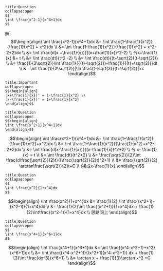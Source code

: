 ```ad-question
title:Question
collapse:open
$$
\int \frac{x^2-1}{x^4+1}dx
$$
```

解:
$$\begin{align}
\int \frac{x^2-1}{x^4+1}dx &= \int \frac{1-\frac{1}{x^2}}{\frac{1}{x^2} + x^2}dx \\
&= \int \frac{1-\frac{1}{x^2}}{\frac{1}{x^2} + x^2-2+2}dx \\
&= \int \frac{d(x +\frac{1}{x})}{(x+\frac{1}{x})^2-2} \\
令x+\frac{1}{x} &= t \\
&= \int \frac{dt}{t^2 -2} \\
&= \int \frac{dt}{(t+\sqrt{2})(t-\sqrt{2})} \\
&= \frac{1}{2\sqrt{2}}\int \frac{1}{{{t}-\sqrt{2}}}-\frac{1}{{{t}+\sqrt{2}}}dt \\
&= \int \frac{1}{2\sqrt{2}}|\ln \frac{t-\sqrt{2}}{t+\sqrt{2}}|+c
\end{align}$$

```ad-important
title:Important
collapse:open
$$\begin{align}
(x+\frac{1}{x})' = 1-\frac{1}{x^2} \\
(x-\frac{1}{x})' = 1+\frac{1}{x^2}
\end{align}$$
```

```ad-question
title:Question
collapse:open
$$\begin{align}
\int \frac{x^2+1}{x^4+1}dx
\end{align}$$
```

$$\begin{align}
\int \frac{x^2+1}{x^4+1}dx &= \int \frac{1+\frac{1}{x^2}}{\frac{1}{x^2}+x^2}dx \\
&= \int \frac{1+\frac{1}{x^2}}{\frac{1}{x^2}+x^2-2+2}dx \\
&= \int \frac{d(x-\frac{1}{x})}{(x-\frac{1}{x})^2+2} \\
令 x- \frac{1}{x} = t \\
&= \int \frac{dt}{t^2+2} \\
&= \frac{\sqrt{2}}{2}\int \frac{d\frac{\sqrt{2}}{2}t}{(\frac{\sqrt{2}}{2}t)^2+1} \\
&= \frac{\sqrt{2}}{2} \arctan\frac{\sqrt{2}}{2}t+C \\
t换成x-\frac{1}{x}
\end{align}$$

```ad-question
title:Question
collapse:open
$$
\int \frac{x^2}{1+x^4}dx
$$
```

$$\begin{align}
\int \frac{x^2}{1+x^4}dx &= \frac{1}{2} \int \frac{(x^2+1)+(x^2-1)}{1+x^4}dx \\
&= \frac{1}{2}\int \frac{(x^2+1)}{1+x^4}dx + \frac{1}{2}\int\frac{(x^2-1)}{1+x^4}dx \\
思路同上
\end{align}$$

```ad-question
title:Question
collapse:open
$$
\int \frac{x^4+1}{x^6+1}dx
$$
```

$$\begin{align}
\int \frac{x^4+1}{x^6+1}dx &= \int \frac{(x^4-x^2+1)+x^2}{x^6+1}dx \\
&= \int \frac{(x^4-x^2+1)}{(x^2+1)(x^4-x^2+1)}
dx + \frac{1}{3}\int \frac{dx^3}{x^6+1} \\
&= \arctan x + \frac{1}{3}\arctan x^3 +C
\end{align}$$
